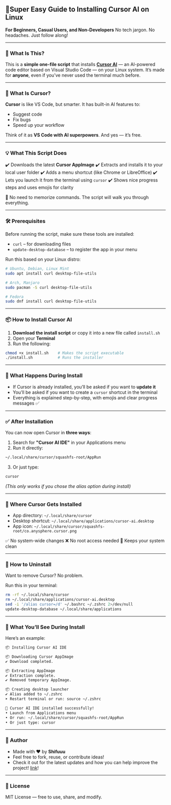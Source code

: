 ## 📘Super Easy Guide to Installing Cursor AI on Linux

**For Beginners, Casual Users, and Non-Developers**
No tech jargon. No headaches. Just follow along!

---

### 🚀 What Is This?

This is a **simple one-file script** that installs [**Cursor AI**](https://cursor.so) — an AI-powered code editor based on Visual Studio Code — on your Linux system.
It’s made for **anyone**, even if you’ve never used the terminal much before.

---

### 🧠 What Is Cursor?

**Cursor** is like VS Code, but smarter. It has built-in AI features to:

* Suggest code
* Fix bugs
* Speed up your workflow

Think of it as **VS Code with AI superpowers**. And yes — it’s free.

---

### 💡 What This Script Does

✔️ Downloads the latest **Cursor AppImage**
✔️ Extracts and installs it to your local user folder
✔️ Adds a menu shortcut (like Chrome or LibreOffice)
✔️ Lets you launch it from the terminal using `cursor`
✔️ Shows nice progress steps and uses emojis for clarity

🧘 No need to memorize commands. The script will walk you through everything.

---

### 🛠️ Prerequisites

Before running the script, make sure these tools are installed:

* `curl` – for downloading files
* `update-desktop-database` – to register the app in your menu

Run this based on your Linux distro:

```bash
# Ubuntu, Debian, Linux Mint
sudo apt install curl desktop-file-utils

# Arch, Manjaro
sudo pacman -S curl desktop-file-utils

# Fedora
sudo dnf install curl desktop-file-utils
```

---

### 📦 How to Install Cursor AI

1. **Download the install script** or copy it into a new file called `install.sh`
2. Open your **Terminal**
3. Run the following:

```bash
chmod +x install.sh    # Makes the script executable
./install.sh           # Runs the installer
```

---

### 💬 What Happens During Install

* If Cursor is already installed, you’ll be asked if you want to **update it**
* You’ll be asked if you want to create a `cursor` shortcut in the terminal
* Everything is explained step-by-step, with emojis and clear progress messages ✅

---

### ✅ After Installation

You can now open Cursor in **three ways**:

1. Search for **"Cursor AI IDE"** in your Applications menu
2. Run it directly:

```bash
~/.local/share/cursor/squashfs-root/AppRun
```

3. Or just type:

```bash
cursor
```

*(This only works if you chose the alias option during install)*

---

### 📁 Where Cursor Gets Installed

* App directory: `~/.local/share/cursor`
* Desktop shortcut: `~/.local/share/applications/cursor-ai.desktop`
* App icon: `~/.local/share/cursor/squashfs-root/co.anysphere.cursor.png`

✅ No system-wide changes
❌ No root access needed
🧼 Keeps your system clean

---

### 🧹 How to Uninstall

Want to remove Cursor? No problem.

Run this in your terminal:

```bash
rm -rf ~/.local/share/cursor
rm ~/.local/share/applications/cursor-ai.desktop
sed -i '/alias cursor=/d' ~/.bashrc ~/.zshrc 2>/dev/null
update-desktop-database ~/.local/share/applications
```

---

### 👀 What You’ll See During Install

Here’s an example:

```bash
📦 Installing Cursor AI IDE

📦 Downloading Cursor AppImage
✔ Download completed.

📦 Extracting AppImage
✔ Extraction complete.
✔ Removed temporary AppImage.

📦 Creating desktop launcher
✔ Alias added to ~/.zshrc
➤ Restart terminal or run: source ~/.zshrc

🎉 Cursor AI IDE installed successfully!
• Launch from Applications menu
• Or run: ~/.local/share/cursor/squashfs-root/AppRun
• Or just type: cursor
```

---

### 👤 Author

* Made with ❤️ by **Shifuuu**
* Feel free to fork, reuse, or contribute ideas!
* Check it out for the latest updates and how you can help improve the project! [link](https://github.com/Shifuuu31/cursor_installer)!

---



### 📄 License

MIT License — free to use, share, and modify.
